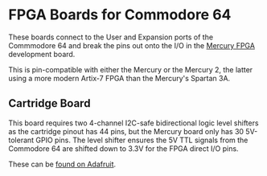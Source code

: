 # FPGA Boards for Commodore 64

These boards connect to the User and Expansion ports of the Commmodore 64 and
break the pins out onto the I/O in the [Mercury FPGA](https://www.micro-nova.com/mercury)
development board.

This is pin-compatible with either the Mercury or the Mercury 2, the latter
using a more modern Artix-7 FPGA than the Mercury's Spartan 3A.

## Cartridge Board

This board requires two 4-channel I2C-safe bidirectional logic level shifters
as the cartridge pinout has 44 pins, but the Mercury board only has 30 5V-tolerant
GPIO pins. The level shifter ensures the 5V TTL signals from the Commodore 64
are shifted down to 3.3V for the FPGA direct I/O pins.

These can be [found on Adafruit](https://www.adafruit.com/product/757).